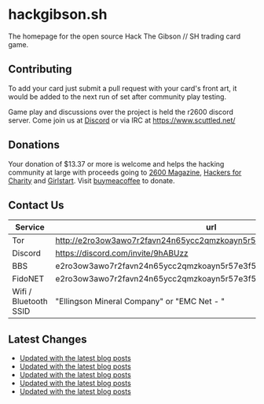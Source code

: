 # hackgibson.sh
The homepage for the open source Hack The Gibson // SH trading card game.


## Contributing

To add your card just submit a pull request with your card's front art, it would be added to the next run of set after community play testing.

Game play and discussions over the project is held the r2600 discord server. Come join us at [Discord](https://discord.com/invite/9hABUzz) or via IRC at https://www.scuttled.net/


## Donations

Your donation of $13.37 or more is welcome and helps the hacking community at large with proceeds going to [2600 Magazine](https://2600.com/), [Hackers for Charity](https://hackersforcharity.org) and [Girlstart](https://girlstart.org).  Visit [buymeacoffee](https://www.buymeacoffee.com/hackgibson.sh) to donate.


## Contact Us

Service | url
-|-
Tor | http://e2ro3ow3awo7r2favn24n65ycc2qmzkoayn5r57e3f56nvjwdcgg32ad.onion
Discord | https://discord.com/invite/9hABUzz
BBS | e2ro3ow3awo7r2favn24n65ycc2qmzkoayn5r57e3f56nvjwdcgg32ad.onion:23
FidoNET | e2ro3ow3awo7r2favn24n65ycc2qmzkoayn5r57e3f56nvjwdcgg32ad.onion:24554
Wifi / Bluetooth SSID | "Ellingson Mineral Company" or "EMC Net - <fidonet address>"

## Latest Changes
<!-- BLOG-POST-LIST:START -->
- [Updated with the latest blog posts](https://github.com/DFW2600/hackgibson.sh/commit/ef00ac2f975331a954cdded8d7d32d42a9baa00d)
- [Updated with the latest blog posts](https://github.com/DFW2600/hackgibson.sh/commit/38e7ec9790ac6a9f6e7e974f39e73454954f1135)
- [Updated with the latest blog posts](https://github.com/DFW2600/hackgibson.sh/commit/e556cee3741c2b48b7c76733345390fc8360da97)
- [Updated with the latest blog posts](https://github.com/DFW2600/hackgibson.sh/commit/d1d43ba811b31c9dc6103756f2e6baa69f0672d2)
- [Updated with the latest blog posts](https://github.com/DFW2600/hackgibson.sh/commit/597560b34362fbeaa39c427a78e5fca36ddff00b)
<!-- BLOG-POST-LIST:END -->
